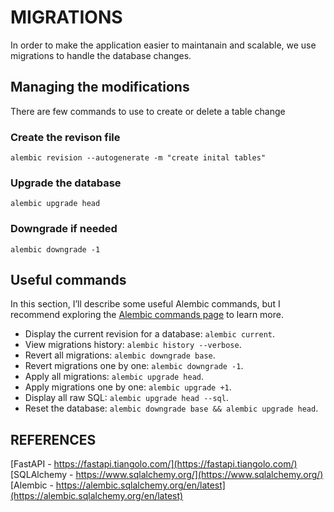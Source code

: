 # MIGRATIONS

In order to make the application easier to maintanain and scalable, we use migrations to handle the database changes.

## Managing the modifications

There are few commands to use to create or delete a table change

### Create the revison file

```alembic revision --autogenerate -m "create inital tables"```

### Upgrade the database

```alembic upgrade head```

### Downgrade if needed

```alembic downgrade -1```

## Useful commands

In this section, I’ll describe some useful Alembic commands, but I recommend exploring the [Alembic commands page](https://alembic.sqlalchemy.org/en/latest/api/commands.html) to learn more.

- Display the current revision for a database: `alembic current`.
- View migrations history: `alembic history --verbose`.
- Revert all migrations: `alembic downgrade base`.
- Revert migrations one by one: `alembic downgrade -1`.
- Apply all migrations: `alembic upgrade head`.
- Apply migrations one by one: `alembic upgrade +1`.
- Display all raw SQL: `alembic upgrade head --sql`.
- Reset the database: `alembic downgrade base && alembic upgrade head`.

## REFERENCES

[FastAPI - https://fastapi.tiangolo.com/](https://fastapi.tiangolo.com/)
[SQLAlchemy - https://www.sqlalchemy.org/](https://www.sqlalchemy.org/)
[Alembic - https://alembic.sqlalchemy.org/en/latest](https://alembic.sqlalchemy.org/en/latest)
